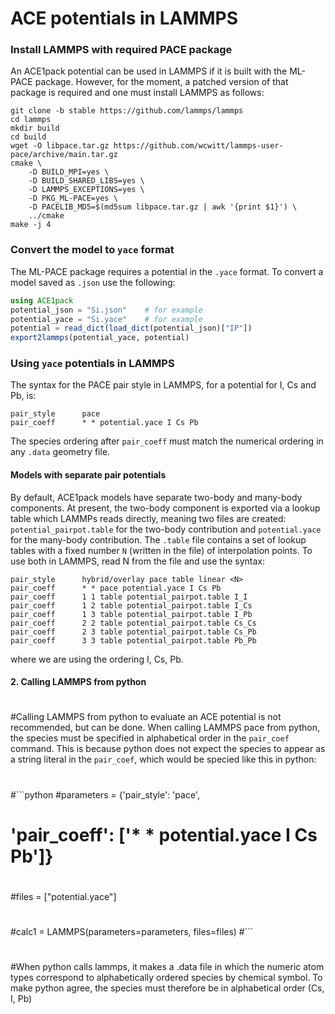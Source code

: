 # ACE potentials in LAMMPS

### Install LAMMPS with required PACE package

An ACE1pack potential can be used in LAMMPS if it is built with the ML-PACE package. However, for the moment, a patched version of that package is required and one must install LAMMPS as follows:
```
git clone -b stable https://github.com/lammps/lammps
cd lammps
mkdir build
cd build
wget -O libpace.tar.gz https://github.com/wcwitt/lammps-user-pace/archive/main.tar.gz
cmake \
    -D BUILD_MPI=yes \
    -D BUILD_SHARED_LIBS=yes \
    -D LAMMPS_EXCEPTIONS=yes \
    -D PKG_ML-PACE=yes \
    -D PACELIB_MD5=$(md5sum libpace.tar.gz | awk '{print $1}') \
    ../cmake
make -j 4
```

### Convert the model to `yace` format

The ML-PACE package requires a potential in the `.yace` format. To convert a model saved as `.json` use the following:

```julia
using ACE1pack
potential_json = "Si.json"    # for example
potential_yace = "Si.yace"    # for example
potential = read_dict(load_dict(potential_json)["IP"])
export2lammps(potential_yace, potential)
```

### Using `yace` potentials in LAMMPS

The syntax for the PACE pair style in LAMMPS, for a potential for I, Cs and Pb, is:

```
pair_style      pace
pair_coeff      * * potential.yace I Cs Pb
```
The species ordering after `pair_coeff` must match the numerical ordering in any `.data` geometry file. 


#### Models with separate pair potentials

By default, ACE1pack models have separate two-body and many-body components. At present, the two-body component is exported via a lookup table which LAMMPs reads directly, meaning two files are created: `potential_pairpot.table` for the two-body contribution and `potential.yace` for the many-body contribution. The `.table` file contains a set of lookup tables with a fixed number `N` (written in the file) of interpolation points. To use both in LAMMPS, read N from the file and use the syntax:

```
pair_style      hybrid/overlay pace table linear <N>
pair_coeff      * * pace potential.yace I Cs Pb
pair_coeff      1 1 table potential_pairpot.table I_I
pair_coeff      1 2 table potential_pairpot.table I_Cs
pair_coeff      1 3 table potential_pairpot.table I_Pb
pair_coeff      2 2 table potential_pairpot.table Cs_Cs
pair_coeff      2 3 table potential_pairpot.table Cs_Pb
pair_coeff      3 3 table potential_pairpot.table Pb_Pb
```

where we are using the ordering I, Cs, Pb.

#### 2. Calling LAMMPS from python
#
#Calling LAMMPS from python to evaluate an ACE potential is not recommended, but can be done. When calling LAMMPS pace from python, the species must be specified in alphabetical order in the `pair_coef` command. This is because python does not expect the species to appear as a string literal in the `pair_coef`, which would be specied like this in python:
#
#```python
#parameters = {'pair_style': 'pace',
#             'pair_coeff': ['* * potential.yace I Cs Pb']}
#
#files = ["potential.yace"]
#
#calc1 = LAMMPS(parameters=parameters, files=files)
#```
#
#When python calls lammps, it makes a .data file in which the numeric atom types correspond to alphabetically ordered species by chemical symbol. To make python agree, the species must therefore be in alphabetical order (Cs, I, Pb)
